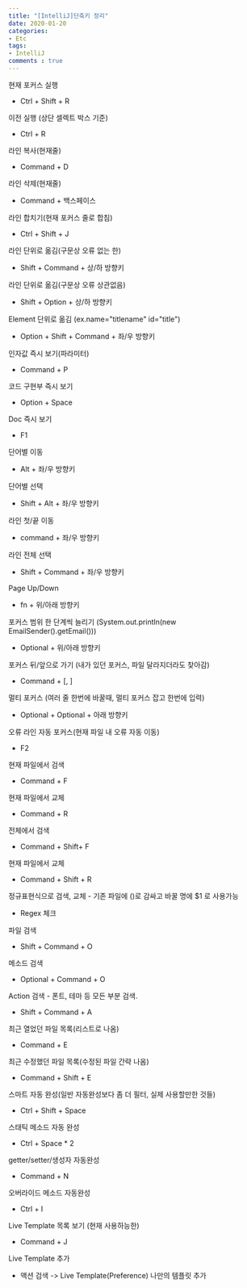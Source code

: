 ```yaml
---
title: "[IntelliJ]단축키 정리"
date: 2020-01-20
categories:
- Etc
tags:
- IntelliJ
comments : true
---
```


현재 포커스 실행
- Ctrl + Shift + R

이전 실행 (상단 셀렉트 박스 기준)
- Ctrl + R

라인 복사(현재줄)
- Command + D

라인 삭제(현재줄)
- Command + 백스페이스

라인 합치기(현재 포커스 줄로 합침)
- Ctrl + Shift + J 

라인 단위로 옮김(구문상 오류 없는 한) 
- Shift + Command + 상/하 방향키 

라인 단위로 옮김(구문상 오류 상관없음) 
- Shift + Option + 상/하 방향키 

Element 단위로 옮김 (ex.name="titlename" id="title")
- Option + Shift + Command + 좌/우 방향키
  
인자값 즉시 보기(파라미터)
- Command + P 

코드 구현부 즉시 보기
- Option + Space

Doc 즉시 보기
- F1

단어별 이동
- Alt + 좌/우 방향키

단어별 선택
- Shift + Alt + 좌/우 방향키

라인 첫/끝 이동
- command + 좌/우 방향키
  
라인 전체 선택
- Shift + Command + 좌/우 방향키

Page Up/Down
- fn + 위/아래 방향키

포커스 범위 한 단계씩 늘리기 (System.out.println(new EmailSender().getEmail()))
- Optional + 위/아래 방향키 

포커스 뒤/앞으로 가기 (내가 있던 포커스, 파일 달라지더라도 찾아감)
- Command + [, ]

멀티 포커스 (여러 줄 한번에 바꿀때, 멀티 포커스 잡고 한번에 입력)
- Optional + Optional + 아래 방향키

오류 라인 자동 포커스(현재 파일 내 오류 자동 이동)
- F2 

현재 파일에서 검색
- Command + F

현재 파일에서 교체
- Command + R

전체에서 검색
- Command + Shift+ F

현재 파일에서 교체
- Command + Shift + R

정규표현식으로 검색, 교체 - 기존 파일에 ()로 감싸고 바꿀 명에 $1 로 사용가능
- Regex 체크

파일 검색
- Shift + Command + O

메소드 검색
- Optional + Command + O

Action 검색 - 폰트, 테마 등 모든 부분 검색.
- Shift + Command + A

최근 열었던 파일 목록(리스트로 나옴)
- Command + E

최근 수정했던 파일 목록(수정된 파일 간략 나옴)
- Command + Shift + E

스마트 자동 완성(일반 자동완성보다 좀 더 필터, 실제 사용할만한 것들)
- Ctrl + Shift + Space

스태틱 메소드 자동 완성
- Ctrl + Space * 2

getter/setter/생성자 자동완성
- Command + N

오버라이드 메소드 자동완성
- Ctrl + I


Live Template 목록 보기 (현재 사용하능한)
- Command + J

Live Template 추가
- 액션 검색 -> Live Template(Preference) 나만의 템플릿 추가


